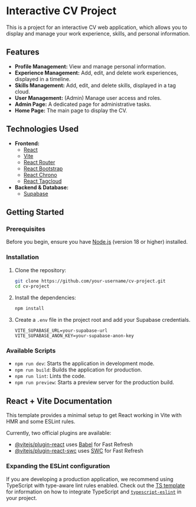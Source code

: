 # Interactive CV Project

This is a project for an interactive CV web application, which allows you to display and manage your work experience, skills, and personal information.

## Features

*   **Profile Management:** View and manage personal information.
*   **Experience Management:** Add, edit, and delete work experiences, displayed in a timeline.
*   **Skills Management:** Add, edit, and delete skills, displayed in a tag cloud.
*   **User Management:** (Admin) Manage user access and roles.
*   **Admin Page:** A dedicated page for administrative tasks.
*   **Home Page:** The main page to display the CV.

## Technologies Used

*   **Frontend:**
    *   [React](https://reactjs.org/)
    *   [Vite](https://vitejs.dev/)
    *   [React Router](https://reactrouter.com/)
    *   [React Bootstrap](https://react-bootstrap.github.io/)
    *   [React Chrono](https://github.com/prabhuignoto/react-chrono)
    *   [React Tagcloud](https://github.com/freyars/react-tagcloud)
*   **Backend & Database:**
    *   [Supabase](https://supabase.io/)

## Getting Started

### Prerequisites

Before you begin, ensure you have [Node.js](https://nodejs.org/) (version 18 or higher) installed.

### Installation

1.  Clone the repository:
    ```bash
    git clone https://github.com/your-username/cv-project.git
    cd cv-project
    ```
2.  Install the dependencies:
    ```bash
    npm install
    ```
3.  Create a `.env` file in the project root and add your Supabase credentials.
    ```
    VITE_SUPABASE_URL=your-supabase-url
    VITE_SUPABASE_ANON_KEY=your-supabase-anon-key
    ```

### Available Scripts

*   `npm run dev`: Starts the application in development mode.
*   `npm run build`: Builds the application for production.
*   `npm run lint`: Lints the code.
*   `npm run preview`: Starts a preview server for the production build.

## React + Vite Documentation

This template provides a minimal setup to get React working in Vite with HMR and some ESLint rules.

Currently, two official plugins are available:

- [@vitejs/plugin-react](https://github.com/vitejs/vite-plugin-react/blob/main/packages/plugin-react) uses [Babel](https://babeljs.io/) for Fast Refresh
- [@vitejs/plugin-react-swc](https://github.com/vitejs/vite-plugin-react/blob/main/packages/plugin-react-swc) uses [SWC](https://swc.rs/) for Fast Refresh

### Expanding the ESLint configuration

If you are developing a production application, we recommend using TypeScript with type-aware lint rules enabled. Check out the [TS template](https://github.com/vitejs/vite/tree/main/packages/create-vite/template-react-ts) for information on how to integrate TypeScript and [`typescript-eslint`](https://typescript-eslint.io) in your project.